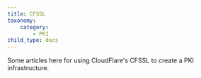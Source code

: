 ```yaml
---
title: CFSSL
taxonomy:
    category:
        - PKI
child_type: docs
---
```


Some articles here for using CloudFlare's CFSSL to create a PKI infrastructure.
